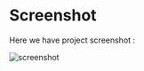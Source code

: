 # Screenshot
Here we have project screenshot :

![screenshot](https://github.com/rokas293/JavaScript-Projects/assets/83891594/fa2ffdf8-3323-432f-8b20-6c367852cbc9)
